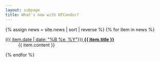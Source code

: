 ```yaml
---
layout: subpage
title: What's new with HTCondor?
---
```


{% assign news = site.news | sort | reverse %}
{% for item in news %}
<!-- News item -->
<dl>
<dt><a href="{{ item.url | relative_url }}">({{ item.date | date: "%B %e, %Y"}}) <strong>{{ item.title }}</strong></a></dt>
<dd>{{ item.content }}</dd>
</dl>

{% endfor %}